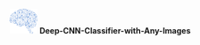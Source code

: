<p align="center">
  <img src="assets/dl.png" alt="Project Overview" width="50"> <strong>Deep-CNN-Classifier-with-Any-Images</strong>
</p>